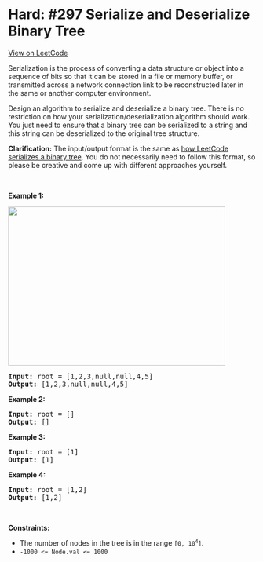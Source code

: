 
Hard: #297 Serialize and Deserialize Binary Tree
=======================
[View on LeetCode](https://leetcode.com/problems/serialize-and-deserialize-binary-tree/)
</hr>
<p>Serialization is the process of converting a data structure or object into a sequence of bits so that it can be stored in a file or memory buffer, or transmitted across a network connection link to be reconstructed later in the same or another computer environment.</p>

<p>Design an algorithm to serialize and deserialize a binary tree. There is no restriction on how your serialization/deserialization algorithm should work. You just need to ensure that a binary tree can be serialized to a string and this string can be deserialized to the original tree structure.</p>

<p><strong>Clarification:</strong> The input/output format is the same as <a href="/faq/#binary-tree">how LeetCode serializes a binary tree</a>. You do not necessarily need to follow this format, so please be creative and come up with different approaches yourself.</p>

<p>&nbsp;</p>
<p><strong>Example 1:</strong></p>
<img alt="" src="https://assets.leetcode.com/uploads/2020/09/15/serdeser.jpg" style="width: 442px; height: 324px;" />
<pre>
<strong>Input:</strong> root = [1,2,3,null,null,4,5]
<strong>Output:</strong> [1,2,3,null,null,4,5]
</pre>

<p><strong>Example 2:</strong></p>

<pre>
<strong>Input:</strong> root = []
<strong>Output:</strong> []
</pre>

<p><strong>Example 3:</strong></p>

<pre>
<strong>Input:</strong> root = [1]
<strong>Output:</strong> [1]
</pre>

<p><strong>Example 4:</strong></p>

<pre>
<strong>Input:</strong> root = [1,2]
<strong>Output:</strong> [1,2]
</pre>

<p>&nbsp;</p>
<p><strong>Constraints:</strong></p>

<ul>
	<li>The number of nodes in the tree is in the range <code>[0, 10<sup>4</sup>]</code>.</li>
	<li><code>-1000 &lt;= Node.val &lt;= 1000</code></li>
</ul>

